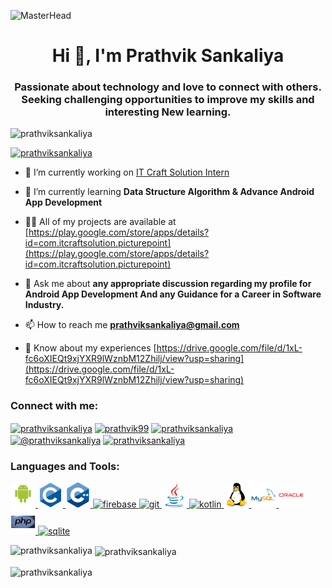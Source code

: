 ![MasterHead](https://1.bp.blogspot.com/-7A4WynwLsMw/XbBpCXG8fHI/AAAAAAAAMt4/uOa1bpLskYgrwGbllhSu2SDj_Mig8SXJQCLcBGAsYHQ/s1600/2000_600px.gif)
<h1 align="center">Hi 👋, I'm Prathvik Sankaliya</h1>
<h3 align="center">Passionate about technology and love to connect with others. Seeking challenging opportunities to improve my skills and interesting New learning.</h3>

<p align="left"> <img src="https://komarev.com/ghpvc/?username=prathviksankaliya&label=Profile%20views&color=0e75b6&style=flat" alt="prathviksankaliya" /> </p>

<p align="left"> <a href="https://github.com/ryo-ma/github-profile-trophy"><img src="https://github-profile-trophy.vercel.app/?username=prathviksankaliya" alt="prathviksankaliya" /></a> </p>

- 🔭 I’m currently working on [IT Craft Solution Intern](https://www.linkedin.com/company/itcraftsolution/)

- 🌱 I’m currently learning **Data Structure Algorithm & Advance Android App Development**

- 👨‍💻 All of my projects are available at [https://play.google.com/store/apps/details?id=com.itcraftsolution.picturepoint](https://play.google.com/store/apps/details?id=com.itcraftsolution.picturepoint)

- 💬 Ask me about **any appropriate discussion regarding my profile for Android App Development And any Guidance for a Career in Software Industry.**

- 📫 How to reach me **prathviksankaliya@gmail.com**

- 📄 Know about my experiences [https://drive.google.com/file/d/1xL-fc6oXIEQt9xjYXR9lWznbM12Zhilj/view?usp=sharing](https://drive.google.com/file/d/1xL-fc6oXIEQt9xjYXR9lWznbM12Zhilj/view?usp=sharing)

<h3 align="left">Connect with me:</h3>
<p align="left">
<a href="https://linkedin.com/in/prathviksankaliya" target="blank"><img align="center" src="https://raw.githubusercontent.com/rahuldkjain/github-profile-readme-generator/master/src/images/icons/Social/linked-in-alt.svg" alt="prathviksankaliya" height="30" width="40" /></a>
<a href="https://www.codechef.com/users/prathvik99" target="blank"><img align="center" src="https://cdn.jsdelivr.net/npm/simple-icons@3.1.0/icons/codechef.svg" alt="prathvik99" height="30" width="40" /></a>
<a href="https://www.leetcode.com/prathviksankaliya" target="blank"><img align="center" src="https://raw.githubusercontent.com/rahuldkjain/github-profile-readme-generator/master/src/images/icons/Social/leet-code.svg" alt="prathviksankaliya" height="30" width="40" /></a>
<a href="https://www.hackerearth.com/@prathviksankaliya" target="blank"><img align="center" src="https://raw.githubusercontent.com/rahuldkjain/github-profile-readme-generator/master/src/images/icons/Social/hackerearth.svg" alt="@prathviksankaliya" height="30" width="40" /></a>
<a href="https://auth.geeksforgeeks.org/user/prathviksankaliya" target="blank"><img align="center" src="https://raw.githubusercontent.com/rahuldkjain/github-profile-readme-generator/master/src/images/icons/Social/geeks-for-geeks.svg" alt="prathviksankaliya" height="30" width="40" /></a>
</p>

<h3 align="left">Languages and Tools:</h3>
<p align="left"> <a href="https://developer.android.com" target="_blank" rel="noreferrer"> <img src="https://raw.githubusercontent.com/devicons/devicon/master/icons/android/android-original-wordmark.svg" alt="android" width="40" height="40"/> </a> <a href="https://www.cprogramming.com/" target="_blank" rel="noreferrer"> <img src="https://raw.githubusercontent.com/devicons/devicon/master/icons/c/c-original.svg" alt="c" width="40" height="40"/> </a> <a href="https://www.w3schools.com/cpp/" target="_blank" rel="noreferrer"> <img src="https://raw.githubusercontent.com/devicons/devicon/master/icons/cplusplus/cplusplus-original.svg" alt="cplusplus" width="40" height="40"/> </a> <a href="https://firebase.google.com/" target="_blank" rel="noreferrer"> <img src="https://www.vectorlogo.zone/logos/firebase/firebase-icon.svg" alt="firebase" width="40" height="40"/> </a> <a href="https://git-scm.com/" target="_blank" rel="noreferrer"> <img src="https://www.vectorlogo.zone/logos/git-scm/git-scm-icon.svg" alt="git" width="40" height="40"/> </a> <a href="https://www.java.com" target="_blank" rel="noreferrer"> <img src="https://raw.githubusercontent.com/devicons/devicon/master/icons/java/java-original.svg" alt="java" width="40" height="40"/> </a> <a href="https://kotlinlang.org" target="_blank" rel="noreferrer"> <img src="https://www.vectorlogo.zone/logos/kotlinlang/kotlinlang-icon.svg" alt="kotlin" width="40" height="40"/> </a> <a href="https://www.linux.org/" target="_blank" rel="noreferrer"> <img src="https://raw.githubusercontent.com/devicons/devicon/master/icons/linux/linux-original.svg" alt="linux" width="40" height="40"/> </a> <a href="https://www.mysql.com/" target="_blank" rel="noreferrer"> <img src="https://raw.githubusercontent.com/devicons/devicon/master/icons/mysql/mysql-original-wordmark.svg" alt="mysql" width="40" height="40"/> </a> <a href="https://www.oracle.com/" target="_blank" rel="noreferrer"> <img src="https://raw.githubusercontent.com/devicons/devicon/master/icons/oracle/oracle-original.svg" alt="oracle" width="40" height="40"/> </a> <a href="https://www.php.net" target="_blank" rel="noreferrer"> <img src="https://raw.githubusercontent.com/devicons/devicon/master/icons/php/php-original.svg" alt="php" width="40" height="40"/> </a> <a href="https://www.sqlite.org/" target="_blank" rel="noreferrer"> <img src="https://www.vectorlogo.zone/logos/sqlite/sqlite-icon.svg" alt="sqlite" width="40" height="40"/> </a> </p>

<p><img align="left" src="https://github-readme-stats.vercel.app/api/top-langs?username=prathviksankaliya&show_icons=true&locale=en&layout=compact" alt="prathviksankaliya" /></p>

<p>&nbsp;<img align="center" src="https://github-readme-stats.vercel.app/api?username=prathviksankaliya&show_icons=true&locale=en" alt="prathviksankaliya" /></p>

<p><img align="center" src="https://github-readme-streak-stats.herokuapp.com/?user=prathviksankaliya&" alt="prathviksankaliya" /></p>
